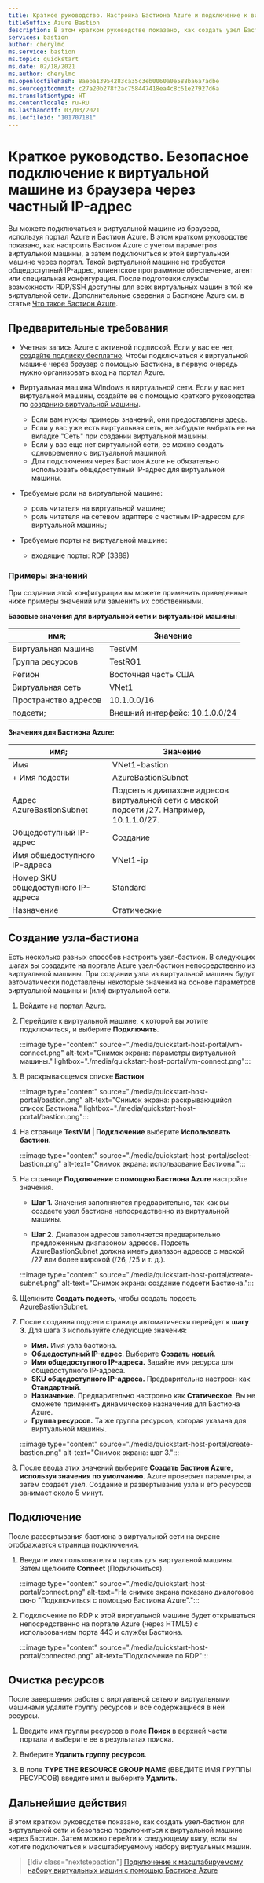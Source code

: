 ```yaml
---
title: Краткое руководство. Настройка Бастиона Azure и подключение к виртуальной машине из браузера через частный IP-адрес
titleSuffix: Azure Bastion
description: В этом кратком руководстве показано, как создать узел Бастиона Azure из виртуальной машины и безопасно подключиться к этой виртуальной машине из браузера через частный IP-адрес.
services: bastion
author: cherylmc
ms.service: bastion
ms.topic: quickstart
ms.date: 02/18/2021
ms.author: cherylmc
ms.openlocfilehash: 8aeba13954283ca35c3eb0060a0e588ba6a7adbe
ms.sourcegitcommit: c27a20b278f2ac758447418ea4c8c61e27927d6a
ms.translationtype: HT
ms.contentlocale: ru-RU
ms.lasthandoff: 03/03/2021
ms.locfileid: "101707181"
---
```

# <a name="quickstart-connect-to-a-vm-securely-through-a-browser-via-private-ip-address"></a>Краткое руководство. Безопасное подключение к виртуальной машине из браузера через частный IP-адрес

Вы можете подключаться к виртуальной машине из браузера, используя портал Azure и Бастион Azure. В этом кратком руководстве показано, как настроить Бастион Azure с учетом параметров виртуальной машины, а затем подключиться к этой виртуальной машине через портал. Такой виртуальной машине не требуется общедоступный IP-адрес, клиентское программное обеспечение, агент или специальная конфигурация. После подготовки службы возможности RDP/SSH доступны для всех виртуальных машин в той же виртуальной сети. Дополнительные сведения о Бастионе Azure см. в статье [Что такое Бастион Azure](bastion-overview.md).

## <a name="prerequisites"></a><a name="prereq"></a>Предварительные требования

* Учетная запись Azure с активной подпиской. Если у вас ее нет, [создайте подписку бесплатно](https://azure.microsoft.com/free/?ref=microsoft.com&utm_source=microsoft.com&utm_medium=docs&utm_campaign=visualstudio). Чтобы подключаться к виртуальной машине через браузер с помощью Бастиона, в первую очередь нужно организовать вход на портал Azure.

* Виртуальная машина Windows в виртуальной сети. Если у вас нет виртуальной машины, создайте ее с помощью краткого руководства по [ созданию виртуальной машины](../virtual-machines/windows/quick-create-portal.md).

  * Если вам нужны примеры значений, они предоставлены [здесь](#values).
  * Если у вас уже есть виртуальная сеть, не забудьте выбрать ее на вкладке "Сеть" при создании виртуальной машины.
  * Если у вас еще нет виртуальной сети, ее можно создать одновременно с виртуальной машиной.
  * Для подключения через Бастион Azure не обязательно использовать общедоступный IP-адрес для виртуальной машины.

* Требуемые роли на виртуальной машине:
  * роль читателя на виртуальной машине;
  * роль читателя на сетевом адаптере с частным IP-адресом для виртуальной машины;
  
* Требуемые порты на виртуальной машине:
  * входящие порты: RDP (3389)

### <a name="example-values"></a><a name="values"></a>Примеры значений

При создании этой конфигурации вы можете применить приведенные ниже примеры значений или заменить их собственными.

**Базовые значения для виртуальной сети и виртуальной машины:**

|**имя**; | **Значение** |
| --- | --- |
| Виртуальная машина| TestVM |
| Группа ресурсов | TestRG1 |
| Регион | Восточная часть США |
| Виртуальная сеть | VNet1 |
| Пространство адресов | 10.1.0.0/16 |
| подсети; | Внешний интерфейс: 10.1.0.0/24 |

**Значения для Бастиона Azure:**

|**имя**; | **Значение** |
| --- | --- |
| Имя | VNet1-bastion |
| + Имя подсети | AzureBastionSubnet |
| Адрес AzureBastionSubnet | Подсеть в диапазоне адресов виртуальной сети с маской подсети /27. Например, 10.1.1.0/27.  |
| Общедоступный IP-адрес |  Создание |
| Имя общедоступного IP-адреса | VNet1-ip  |
| Номер SKU общедоступного IP-адреса |  Standard  |
| Назначение  | Статические |

## <a name="create-a-bastion-host"></a><a name="createvmset"></a>Создание узла-бастиона

Есть несколько разных способов настроить узел-бастион. В следующих шагах вы создадите на портале Azure узел-бастион непосредственно из виртуальной машины. При создании узла из виртуальной машины будут автоматически подставлены некоторые значения на основе параметров виртуальной машины и (или) виртуальной сети.

1. Войдите на [портал Azure](https://portal.azure.com).
1. Перейдите к виртуальной машине, к которой вы хотите подключиться, и выберите **Подключить**.

   :::image type="content" source="./media/quickstart-host-portal/vm-connect.png" alt-text="Снимок экрана: параметры виртуальной машины." lightbox="./media/quickstart-host-portal/vm-connect.png":::
1. В раскрывающемся списке **Бастион**

   :::image type="content" source="./media/quickstart-host-portal/bastion.png" alt-text="Снимок экрана: раскрывающийся список Бастиона." lightbox="./media/quickstart-host-portal/bastion.png":::
1. На странице **TestVM | Подключение** выберите **Использовать бастион**.

   :::image type="content" source="./media/quickstart-host-portal/select-bastion.png" alt-text="Снимок экрана: использование Бастиона.":::

1. На странице **Подключение с помощью Бастиона Azure** настройте значения.

   * **Шаг 1.** Значения заполняются предварительно, так как вы создаете узел бастиона непосредственно из виртуальной машины.

   * **Шаг 2.** Диапазон адресов заполняется предварительно предложенным диапазоном адресов. Подсеть AzureBastionSubnet должна иметь диапазон адресов с маской /27 или более широкой (/26, /25 и т. д.).

   :::image type="content" source="./media/quickstart-host-portal/create-subnet.png" alt-text="Снимок экрана: создание подсети Бастиона.":::

1. Щелкните **Создать подсеть**, чтобы создать подсеть AzureBastionSubnet.
1. После создания подсети страница автоматически перейдет к **шагу 3**. Для шага 3 используйте следующие значения:

   * **Имя.** Имя узла бастиона.
   * **Общедоступный IP-адрес**. Выберите **Создать новый**.
   * **Имя общедоступного IP-адреса.** Задайте имя ресурса для общедоступного IP-адреса.
   * **SKU общедоступного IP-адреса.** Предварительно настроен как **Стандартный**.
   * **Назначение.** Предварительно настроено как **Статическое**. Вы не сможете применить динамическое назначение для Бастиона Azure.
   * **Группа ресурсов.** Та же группа ресурсов, которая указана для виртуальной машины.

   :::image type="content" source="./media/quickstart-host-portal/create-bastion.png" alt-text="Снимок экрана: шаг 3.":::
1. После ввода этих значений выберите **Создать Бастион Azure, используя значения по умолчанию**. Azure проверяет параметры, а затем создает узел. Создание и развертывание узла и его ресурсов занимает около 5 минут.

## <a name="connect"></a><a name="connect"></a>Подключение

После развертывания бастиона в виртуальной сети на экране отображается страница подключения.

1. Введите имя пользователя и пароль для виртуальной машины. Затем щелкните **Connect** (Подключиться).

   :::image type="content" source="./media/quickstart-host-portal/connect.png" alt-text="На снимке экрана показано диалоговое окно &quot;Подключиться с помощью Бастиона Azure&quot;.":::
1. Подключение по RDP к этой виртуальной машине будет открываться непосредственно на портале Azure (через HTML5) с использованием порта 443 и службы Бастиона.

   :::image type="content" source="./media/quickstart-host-portal/connected.png" alt-text="Подключение по RDP":::

## <a name="clean-up-resources"></a>Очистка ресурсов

После завершения работы с виртуальной сетью и виртуальными машинами удалите группу ресурсов и все содержащиеся в ней ресурсы.

1. Введите имя группы ресурсов в поле **Поиск** в верхней части портала и выберите ее в результатах поиска.

1. Выберите **Удалить группу ресурсов**.

1. В поле **TYPE THE RESOURCE GROUP NAME** (ВВЕДИТЕ ИМЯ ГРУППЫ РЕСУРСОВ) введите имя и выберите **Удалить**.

## <a name="next-steps"></a>Дальнейшие действия

В этом кратком руководстве показано, как создать узел-бастион для виртуальной сети и безопасно подключиться к виртуальной машине через Бастион. Затем можно перейти к следующему шагу, если вы хотите подключиться к масштабируемому набору виртуальных машин.

> [!div class="nextstepaction"]
> [Подключение к масштабируемому набору виртуальных машин с помощью Бастиона Azure](bastion-connect-vm-scale-set.md)
